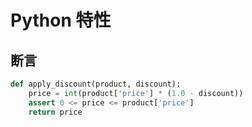 # Python 特性

## 断言

```python
def apply_discount(product, discount):
    price = int(product['price'] * (1.0 - discount))
    assert 0 <= price <= product['price']
    return price
```
